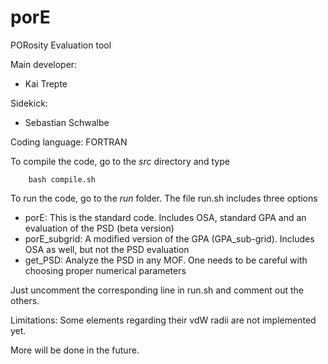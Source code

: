 # porE
PORosity Evaluation tool  

Main developer: 

* Kai Trepte 

Sidekick:  

* Sebastian Schwalbe 

Coding language: FORTRAN   

To compile the code, go to the *src* directory and type

        bash compile.sh

To run the code, go to the *run* folder. The file run.sh includes three options

* porE: This is the standard code. Includes OSA, standard GPA and an evaluation of the PSD (beta version)
* porE_subgrid: A modified version of the GPA (GPA_sub-grid). Includes OSA as well, but not the PSD evaluation
* get_PSD: Analyze the PSD in any MOF. One needs to be careful with choosing proper numerical parameters

Just uncomment the corresponding line in run.sh and comment out the others.

Limitations: Some elements regarding their vdW radii are not implemented yet. 

More will be done in the future.
